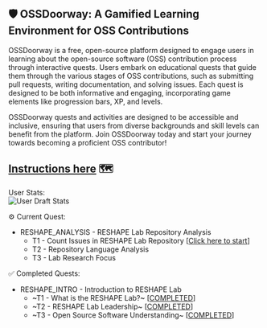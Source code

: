 ## 🛡️ OSSDoorway: A Gamified Learning Environment for OSS Contributions

OSSDoorway is a free, open-source platform designed to engage users in learning about the open-source software (OSS) contribution process through interactive quests. Users embark on educational quests that guide them through the various stages of OSS contributions, such as submitting pull requests, writing documentation, and solving issues. Each quest is designed to be both informative and engaging, incorporating game elements like progression bars, XP, and levels.

OSSDoorway quests and activities are designed to be accessible and inclusive, ensuring that users from diverse backgrounds and skill levels can benefit from the platform. Join OSSDoorway today and start your journey towards becoming a proficient OSS contributor!

**[Instructions here](https://github.com/caiton1/OSS-Doorway/blob/main/instructions.md)** 🗺️
---

User Stats:<br>
  ![User Draft Stats](/undefined?)

⚙️ Current Quest: 
  - RESHAPE_ANALYSIS - RESHAPE Lab Repository Analysis
    - T1 - Count Issues in RESHAPE Lab Repository [[Click here to start](https://github.com/OSS-Doorway-Dev/MisanATnau-reshape1-oss-doorway/issues/4)]
    - T2 - Repository Language Analysis
    - T3 - Lab Research Focus

✅ Completed Quests: 
  - RESHAPE_INTRO - Introduction to RESHAPE Lab
    - ~T1 - What is the RESHAPE Lab?~ [[COMPLETED](https://github.com/OSS-Doorway-Dev/MisanATnau-reshape1-oss-doorway/issues/1)]
    - ~T2 - RESHAPE Lab Leadership~ [[COMPLETED](https://github.com/OSS-Doorway-Dev/MisanATnau-reshape1-oss-doorway/issues/2)]
    - ~T3 - Open Source Software Understanding~ [[COMPLETED](https://github.com/OSS-Doorway-Dev/MisanATnau-reshape1-oss-doorway/issues/3)]
